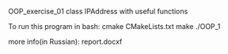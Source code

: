 OOP_exercise_01
class IPAddress with useful functions

To run this program in bash:
cmake CMakeLists.txt
make
./OOP_1

more info(in Russian): report.docxf
